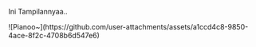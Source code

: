 <p text-align="center">Ini Tampilannyaa..</p>
![Pianoo~](https://github.com/user-attachments/assets/a1ccd4c8-9850-4ace-8f2c-4708b6d547e6)

